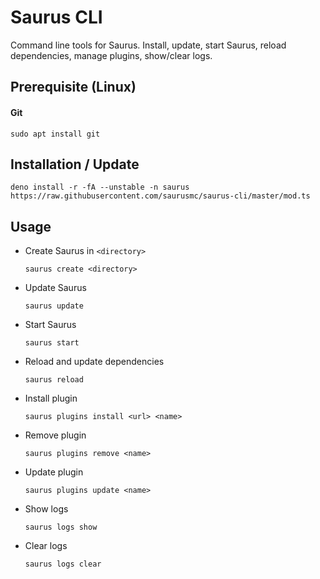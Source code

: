 # Saurus CLI

Command line tools for Saurus. Install, update, start Saurus, reload dependencies, manage plugins, show/clear logs.

## Prerequisite (Linux)

#### Git

    sudo apt install git

## Installation / Update

    deno install -r -fA --unstable -n saurus https://raw.githubusercontent.com/saurusmc/saurus-cli/master/mod.ts

## Usage

- Create Saurus in `<directory>`

      saurus create <directory>

- Update Saurus

      saurus update

- Start Saurus

      saurus start

- Reload and update dependencies

      saurus reload

- Install plugin

      saurus plugins install <url> <name>

- Remove plugin

      saurus plugins remove <name>

- Update plugin

      saurus plugins update <name>

- Show logs

      saurus logs show

- Clear logs

      saurus logs clear
